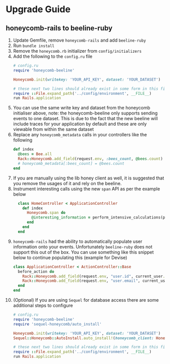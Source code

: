 # Upgrade Guide

## honeycomb-rails to beeline-ruby

1. Update Gemfile, remove `honeycomb-rails` and add `beeline-ruby`
1. Run `bundle install`
1. Remove the `honeycomb.rb` initializer from `config/initializers`
1. Add the following to the `config.ru` file
    ```ruby
    # config.ru
    require 'honeycomb-beeline'

    Honeycomb.init(writekey: 'YOUR_API_KEY', dataset: 'YOUR_DATASET')

    # these next two lines should already exist in some form in this file, it's important to init the honeycomb library before this
    require ::File.expand_path('../config/environment', __FILE__)
    run Rails.application
    ```
1. You can use the same write key and dataset from the honeycomb initialiser above, note: the honeycomb-beeline only supports sending events to one dataset. This is due to the fact that the new beeline will include traces for your application by default and these are only viewable from within the same dataset
1. Replace any `honeycomb_metadata` calls in your controllers like the following
    ```ruby
    def index
      @bees = Bee.all
      Rack::Honeycomb.add_field(request.env, :bees_count, @bees.count)
      # honeycomb_metadata[:bees_count] = @bees.count
    end
    ```
1. If you are manually using the lib honey client as well, it is suggested that you remove the usages of it and rely on the beeline.
1. Instrument interesting calls using the new `span` API as per the example below
    ```ruby
      class HomeController < ApplicationController
        def index
          Honeycomb.span do
            @interesting_information = perform_intensive_calculations(params[:honey])
          end
        end
      end
    ```
1. `honeycomb-rails` had the ability to automatically populate user information onto your events. Unfortunately `beeline-ruby` does not support this out of the box. You can use something like this snippet below to continue populating this (example for Devise)
    ```ruby
    class ApplicationController < ActionController::Base
      before_action do
        Rack::Honeycomb.add_field(request.env, "user.id", current_user.id)
        Rack::Honeycomb.add_field(request.env, "user.email", current_user.email)
      end
    end
    ```
1. (Optional) If you are using `Sequel` for database access there are some additional steps to configure
    ```ruby
    # config.ru
    require 'honeycomb-beeline'
    require 'sequel-honeycomb/auto_install'

    Honeycomb.init(writekey: 'YOUR_API_KEY', dataset: 'YOUR_DATASET')
    Sequel::Honeycomb::AutoInstall.auto_install!(honeycomb_client: Honeycomb.client, logger: Honeycomb.logger)

    # these next two lines should already exist in some form in this file, it's important to init the honeycomb library before this
    require ::File.expand_path('../config/environment', __FILE__)
    run Rails.application
    ```
